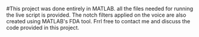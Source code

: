 #This project was done entirely in MATLAB. all the files needed for running the live script is provided. The notch filters applied on the voice are also created using MATLAB's FDA tool. Frrl free to contact me and discuss the code provided in this project.
